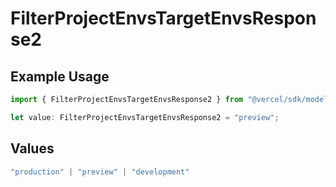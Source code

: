 # FilterProjectEnvsTargetEnvsResponse2

## Example Usage

```typescript
import { FilterProjectEnvsTargetEnvsResponse2 } from "@vercel/sdk/models/operations";

let value: FilterProjectEnvsTargetEnvsResponse2 = "preview";
```

## Values

```typescript
"production" | "preview" | "development"
```